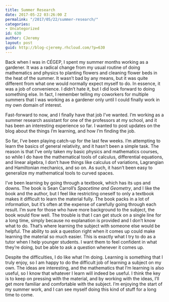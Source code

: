 ```yaml
---
title: Summer Research
date: 2017-05-22 03:26:00 Z
permalink: "/2017/05/22/summer-research/"
categories:
- Uncategorized
id: 630
author: CJeremy
layout: post
guid: http://blog-cjeremy.rhcloud.com/?p=630
---
```


Back when I was in CÉGEP, I spent my summer months working as a gardener. It was a radical change from my usual routine of doing mathematics and physics to planting flowers and cleaning flower beds in the heat of the summer. It wasn&#8217;t bad by any means, but it was quite different from what one would normally expect myself to do. In essence, it was a job of convenience. I didn&#8217;t hate it, but I did look forward to doing something else. In fact, I remember telling my coworkers for multiple summers that I was working as a gardener only until I could finally work in my own domain of interest.

Fast-forward to now, and I finally have that job I&#8217;ve wanted. I&#8217;m working as a summer research assistant for one of the professors at my school, and it has been an interesting experience so far. I wanted to post updates on the blog about the things I&#8217;m learning, and how I&#8217;m finding the job.

So far, I&#8217;ve been playing catch-up for the last few weeks. I&#8217;m attempting to learn the basics of general relativity, and it hasn&#8217;t been a simple task. The reason is that I&#8217;ve only taken my basic physics and mathematics courses, so while I do have the mathematical tools of calculus, differential equations, and linear algebra, I don&#8217;t have things like calculus of variations, Lagrangian and Hamiltonian mechanics, and so on. As such, it hasn&#8217;t been easy to generalize my mathematical tools to curved spaces.

I&#8217;ve been learning by going through a textbook, which has its ups and downs. The book is Sean Carroll&#8217;s _Spacetime and Geometry_, and I like the book and the author, but I feel like restricting oneself to only a textbook makes it difficult to learn the material fully. The book packs in a lot of information, but it&#8217;s often at the expense of carefully going through each result. I&#8217;m sure for those who have more background to the subject, the book would flow well. The trouble is that I can get stuck on a single line for a long time, simply because no explanation is provided and I don&#8217;t know what to do. That&#8217;s where learning the subject with someone else would be helpful. The ability to ask a question right when it comes up could make learning the material so much easier. This is exactly what I try to do as a tutor when I help younger students. I want them to feel confident in what they&#8217;re doing, but be able to ask a question whenever it comes up.

Despite the difficulties, I do like what I&#8217;m doing. Learning is something that I truly enjoy, so I am happy to do the difficult job of learning a subject on my own. The ideas are interesting, and the mathematics that I&#8217;m learning is also useful, so I know that whatever I learn will indeed be useful. I think the key is to keep on pressing with the material, and by working with the ideas, I&#8217;ll get more familiar and comfortable with the subject. I&#8217;m enjoying the start of my summer work, and I can see myself doing this kind of stuff for a long time to come.